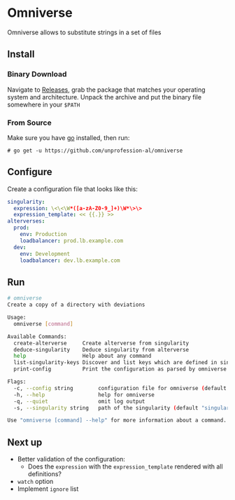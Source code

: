 # Omniverse

Omniverse allows to substitute strings in a set of files

## Install

### Binary Download

Navigate to [Releases](https://github.com/unprofession-al/omniverse/releases), grab
the package that matches your operating system and architecture. Unpack the archive
and put the binary file somewhere in your `$PATH`

### From Source

Make sure you have [go](https://golang.org/doc/install) installed, then run: 

```
# go get -u https://github.com/unprofession-al/omniverse
```

## Configure

Create a configuration file that looks like this:

```yaml
singularity:
  expression: \<\<\W*([a-zA-Z0-9_]+)\W*\>\>
  expression_template: << {{.}} >>
alterverses:
  prod:
    env: Production
    loadbalancer: prod.lb.example.com
  dev:
    env: Development
    loadbalancer: dev.lb.example.com
```

## Run

```bash
# omniverse                                         
Create a copy of a directory with deviations

Usage:
  omniverse [command]

Available Commands:
  create-alterverse     Create alterverse from singularity
  deduce-singularity    Deduce singularity from alterverse
  help                  Help about any command
  list-singularity-keys Discover and list keys which are defined in singularity
  print-config          Print the configuration as parsed by omniverse

Flags:
  -c, --config string        configuration file for omniverse (default "omniverse.yaml")
  -h, --help                 help for omniverse
  -q, --quiet                omit log output
  -s, --singularity string   path of the singularity (default "singularity")

Use "omniverse [command] --help" for more information about a command.
```

## Next up

* Better validation of the configuration: 
  * Does the `expression` with the `expression_template` rendered with all definitions?
* `watch` option
* Implement `ignore` list
